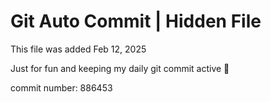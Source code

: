 # Git Auto Commit | Hidden File

This file was added Feb 12, 2025

Just for fun and keeping my daily git commit active 🤪

commit number: 886453
